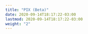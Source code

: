 ```yaml
---
title: "PIX (Beta)"
date: 2020-09-14T18:17:22-03:00
lastmod: 2020-09-14T18:17:22-03:00
weight: "2"
---
```

